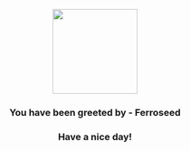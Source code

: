 <p align="center">
            <img src="https://raw.githubusercontent.com/PokeAPI/sprites/master/sprites/pokemon/597.png" width="150" height="150">
          </p>
          <h3 align="center">You have been greeted by - <b>Ferroseed</b></h3>
          <h3 align="center">Have a nice day!</h3>
        